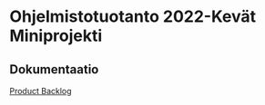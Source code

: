 # Ohjelmistotuotanto 2022-Kevät Miniprojekti

## Dokumentaatio

[Product Backlog](https://docs.google.com/spreadsheets/d/1mJlabSWnpCrgyVOKPa34vqNtYNF_JvlXrHQ4NPKWA3c/edit#gid=0)
